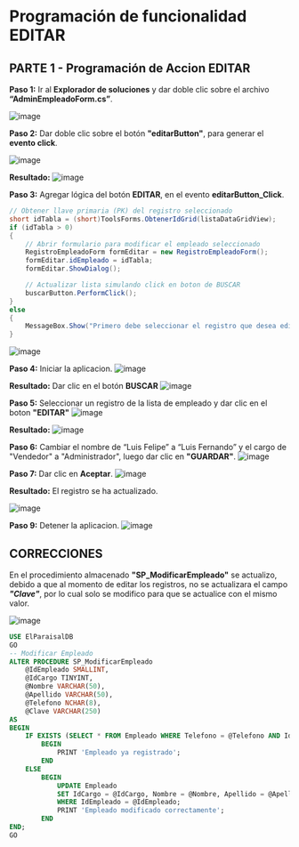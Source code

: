 # Programación de funcionalidad EDITAR

## PARTE 1 - Programación de Accion EDITAR
**Paso 1:** Ir al **Explorador de soluciones** y dar doble clic sobre el archivo **“AdminEmpleadoForm.cs”**. 

![image](https://github.com/user-attachments/assets/2a555a96-267d-481c-856a-91c636083c0c)

**Paso 2:** Dar doble clic sobre el botón **"editarButton"**, para generar el **evento click**. 

![image](https://github.com/user-attachments/assets/a142cd27-2438-4586-9f42-12d206901b37)

**Resultado:**
![image](https://github.com/user-attachments/assets/7cd35332-c620-4091-b50f-2e21b45a3c7a)

**Paso 3:** Agregar lógica del botón **EDITAR**, en el evento **editarButton_Click**.
```csharp
// Obtener llave primaria (PK) del registro seleccionado
short idTabla = (short)ToolsForms.ObtenerIdGrid(listaDataGridView);
if (idTabla > 0)
{
    // Abrir formulario para modificar el empleado seleccionado
    RegistroEmpleadoForm formEditar = new RegistroEmpleadoForm();
    formEditar.idEmpleado = idTabla;
    formEditar.ShowDialog();

    // Actualizar lista simulando click en boton de BUSCAR
    buscarButton.PerformClick();
}
else
{
    MessageBox.Show("Primero debe seleccionar el registro que desea editar", "Info", MessageBoxButtons.OK, MessageBoxIcon.Information);
}
```
![image](https://github.com/user-attachments/assets/d6cb8ab6-a714-4a76-a25f-d8924c8044af)


**Paso 4:** Iniciar la aplicacion.
![image](https://github.com/user-attachments/assets/c44bad4d-30e8-452e-bc00-594b96ab4a43)

**Resultado:** Dar clic en el botón **BUSCAR** 
![image](https://github.com/user-attachments/assets/39746863-9010-496e-a215-52e37a82a5aa)

**Paso 5:** Seleccionar un registro de la lista de empleado y dar clic en el boton **"EDITAR"**
![image](https://github.com/user-attachments/assets/5a98216d-c0bb-430f-addc-5a311b93bc66)

**Resultado:**
![image](https://github.com/user-attachments/assets/ce6d3c70-ebec-4029-bcd2-50e800a8424f)

**Paso 6:** Cambiar el nombre de “Luis Felipe” a “Luis Fernando” y el cargo de "Vendedor" a "Administrador", luego dar clic en **"GUARDAR"**.
![image](https://github.com/user-attachments/assets/f082792b-81df-44e6-bca4-a757e6f8b77e)

**Paso 7:** Dar clic en **Aceptar**.
![image](https://github.com/user-attachments/assets/845e2b34-845e-4849-a98e-5c75e331e304)

**Resultado:** El registro se ha actualizado.

![image](https://github.com/user-attachments/assets/3bcd2b2f-0bad-4f82-a513-39c2f33424ad)

**Paso 9:** Detener la aplicacion.
![image](https://github.com/user-attachments/assets/56e319f1-4420-4a3d-9c4f-e72252c891c3)


## CORRECCIONES
En el procedimiento almacenado **"SP_ModificarEmpleado"** se actualizo, debido a que al momento de editar los registros, no se actualizara el campo ***"Clave"***, por lo cual solo se modifico para que se actualice con el mismo valor.

![image](https://github.com/user-attachments/assets/15f55e0b-6f1a-4169-aff8-bc728a2add00)

```sql
USE ElParaisalDB
GO
-- Modificar Empleado
ALTER PROCEDURE SP_ModificarEmpleado
    @IdEmpleado SMALLINT,
    @IdCargo TINYINT,
    @Nombre VARCHAR(50),
    @Apellido VARCHAR(50),
    @Telefono NCHAR(8),
    @Clave VARCHAR(250)
AS
BEGIN
    IF EXISTS (SELECT * FROM Empleado WHERE Telefono = @Telefono AND IdEmpleado != @IdEmpleado)
		BEGIN
			PRINT 'Empleado ya registrado';
		END
    ELSE
		BEGIN
			UPDATE Empleado
			SET IdCargo = @IdCargo, Nombre = @Nombre, Apellido = @Apellido, Telefono = @Telefono, Clave = Clave
			WHERE IdEmpleado = @IdEmpleado;
			PRINT 'Empleado modificado correctamente';
		END
END;
GO
```

